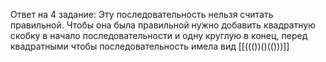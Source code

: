 Ответ на 4 задание: 
Эту последовательность нельзя считать правильной. Чтобы она была правильной нужно добавить квадратную скобку в начало последовательности и одну круглую в конец, перед квадратными чтобы последовательность имела вид 
[[((())()(()))]] 
